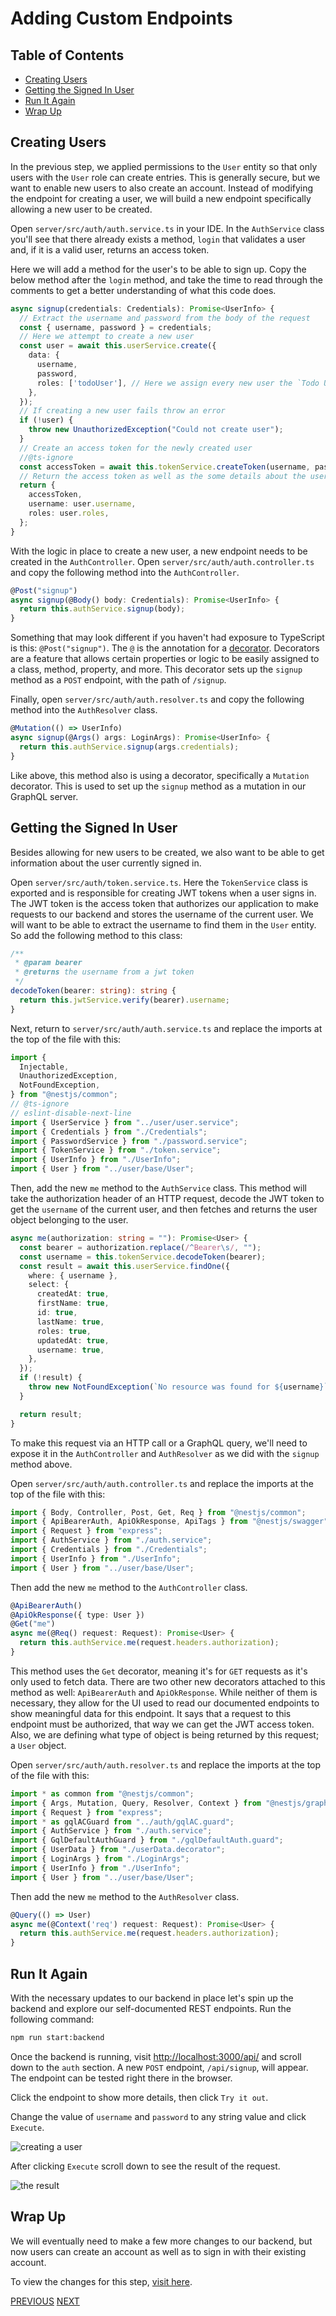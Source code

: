 # Adding Custom Endpoints

## Table of Contents

- [Creating Users](#creating-users)
- [Getting the Signed In User](#getting-the-signed-in-user)
- [Run It Again](#run-it-again)
- [Wrap Up](#wrap-up)

## Creating Users

In the previous step, we applied permissions to the `User` entity so that only users with the `User` role can create entries. This is generally secure, but we want to enable new users to also create an account. Instead of modifying the endpoint for creating a user, we will build a new endpoint specifically allowing a new user to be created.

Open `server/src/auth/auth.service.ts` in your IDE. In the `AuthService` class you'll see that there already exists a method, `login` that validates a user and, if it is a valid user, returns an access token.

Here we will add a method for the user's to be able to sign up. Copy the below method after the `login` method, and take the time to read through the comments to get a better understanding of what this code does.

```ts
async signup(credentials: Credentials): Promise<UserInfo> {
  // Extract the username and password from the body of the request
  const { username, password } = credentials;
  // Here we attempt to create a new user
  const user = await this.userService.create({
    data: {
      username,
      password,
      roles: ['todoUser'], // Here we assign every new user the `Todo User` role
    },
  });
  // If creating a new user fails throw an error
  if (!user) {
    throw new UnauthorizedException("Could not create user");
  }
  // Create an access token for the newly created user
  //@ts-ignore
  const accessToken = await this.tokenService.createToken(username, password);
  // Return the access token as well as the some details about the user
  return {
    accessToken,
    username: user.username,
    roles: user.roles,
  };
}
```

With the logic in place to create a new user, a new endpoint needs to be created in the `AuthController`. Open `server/src/auth/auth.controller.ts` and copy the following method into the `AuthController`.

```ts
@Post("signup")
async signup(@Body() body: Credentials): Promise<UserInfo> {
  return this.authService.signup(body);
}
```

Something that may look different if you haven't had exposure to TypeScript is this: `@Post("signup")`. The `@` is the annotation for a [decorator](https://www.typescriptlang.org/docs/handbook/decorators.html). Decorators are a feature that allows certain properties or logic to be easily assigned to a class, method, property, and more. This decorator sets up the `signup` method as a `POST` endpoint, with the path of `/signup`.

Finally, open `server/src/auth/auth.resolver.ts` and copy the following method into the `AuthResolver` class.

```ts
@Mutation(() => UserInfo)
async signup(@Args() args: LoginArgs): Promise<UserInfo> {
  return this.authService.signup(args.credentials);
}
```

Like above, this method also is using a decorator, specifically a `Mutation` decorator. This is used to set up the `signup` method as a mutation in our GraphQL server.

## Getting the Signed In User

Besides allowing for new users to be created, we also want to be able to get information about the user currently signed in.

Open `server/src/auth/token.service.ts`. Here the `TokenService` class is exported and is responsible for creating JWT tokens when a user signs in. The JWT token is the access token that authorizes our application to make requests to our backend and stores the username of the current user. We will want to be able to extract the username to find them in the `User` entity. So add the following method to this class:

```ts
/**
 * @param bearer
 * @returns the username from a jwt token
 */
decodeToken(bearer: string): string {
  return this.jwtService.verify(bearer).username;
}
```

Next, return to `server/src/auth/auth.service.ts` and replace the imports at the top of the file with this:

```ts
import {
  Injectable,
  UnauthorizedException,
  NotFoundException,
} from "@nestjs/common";
// @ts-ignore
// eslint-disable-next-line
import { UserService } from "../user/user.service";
import { Credentials } from "./Credentials";
import { PasswordService } from "./password.service";
import { TokenService } from "./token.service";
import { UserInfo } from "./UserInfo";
import { User } from "../user/base/User";
```

Then, add the new `me` method to the `AuthService` class. This method will take the authorization header of an HTTP request, decode the JWT token to get the `username` of the current user, and then fetches and returns the user object belonging to the user.

```ts
async me(authorization: string = ""): Promise<User> {
  const bearer = authorization.replace(/^Bearer\s/, "");
  const username = this.tokenService.decodeToken(bearer);
  const result = await this.userService.findOne({
    where: { username },
    select: {
      createdAt: true,
      firstName: true,
      id: true,
      lastName: true,
      roles: true,
      updatedAt: true,
      username: true,
    },
  });
  if (!result) {
    throw new NotFoundException(`No resource was found for ${username}`);
  }

  return result;
}
```

To make this request via an HTTP call or a GraphQL query, we'll need to expose it in the `AuthController` and `AuthResolver` as we did with the `signup` method above.

Open `server/src/auth/auth.controller.ts` and replace the imports at the top of the file with this:

```ts
import { Body, Controller, Post, Get, Req } from "@nestjs/common";
import { ApiBearerAuth, ApiOkResponse, ApiTags } from "@nestjs/swagger";
import { Request } from "express";
import { AuthService } from "./auth.service";
import { Credentials } from "./Credentials";
import { UserInfo } from "./UserInfo";
import { User } from "../user/base/User";
```

Then add the new `me` method to the `AuthController` class.

```ts
@ApiBearerAuth()
@ApiOkResponse({ type: User })
@Get("me")
async me(@Req() request: Request): Promise<User> {
  return this.authService.me(request.headers.authorization);
}
```

This method uses the `Get` decorator, meaning it's for `GET` requests as it's only used to fetch data. There are two other new decorators attached to this method as well: `ApiBearerAuth` and `ApiOkResponse`. While neither of them is necessary, they allow for the UI used to read our documented endpoints to show meaningful data for this endpoint. It says that a request to this endpoint must be authorized, that way we can get the JWT access token. Also, we are defining what type of object is being returned by this request; a `User` object.

Open `server/src/auth/auth.resolver.ts` and replace the imports at the top of the file with this:

```ts
import * as common from "@nestjs/common";
import { Args, Mutation, Query, Resolver, Context } from "@nestjs/graphql";
import { Request } from "express";
import * as gqlACGuard from "../auth/gqlAC.guard";
import { AuthService } from "./auth.service";
import { GqlDefaultAuthGuard } from "./gqlDefaultAuth.guard";
import { UserData } from "./userData.decorator";
import { LoginArgs } from "./LoginArgs";
import { UserInfo } from "./UserInfo";
import { User } from "../user/base/User";
```

Then add the new `me` method to the `AuthResolver` class.

```ts
@Query(() => User)
async me(@Context('req') request: Request): Promise<User> {
  return this.authService.me(request.headers.authorization);
}
```

## Run It Again

With the necessary updates to our backend in place let's spin up the backend and explore our self-documented REST endpoints. Run the following command:

```bash
npm run start:backend
```

Once the backend is running, visit [http://localhost:3000/api/](http://localhost:3000/api/) and scroll down to the `auth` section. A new `POST` endpoint, `/api/signup`, will appear. The endpoint can be tested right there in the browser.

Click the endpoint to show more details, then click `Try it out`.

Change the value of `username` and `password` to any string value and click `Execute`.

![creating a user](./assets/step-003-001.png)

After clicking `Execute` scroll down to see the result of the request.

![the result](./assets/step-003-002.png)

## Wrap Up

We will eventually need to make a few more changes to our backend, but now users can create an account as well as to sign in with their existing account.

To view the changes for this step, [visit here](https://github.com/MichaelSolati/amplication-x-react/compare/step-002...step-003).

[PREVIOUS](./step-002.md)
[NEXT](./step-004.md)
